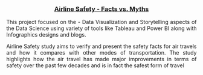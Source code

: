 <h3 align="center"> <a href="https://github.com/pchougule-ms/pchougule-ms/tree/main/Data%20Science%20Portfolio/Airline%20Safety"> Airline Safety - Facts vs. Myths </a></h3>

<p align="justify">This project focused on the - Data Visualization and Storytelling aspects of the Data Science using variety of tools like Tableau and Power BI along with Infographics designs and blogs.</p>

<p align="justify">Airline Safety study aims to verify and present the safety facts for air travels and how it compares with other modes of transportation. The study highlights how the air travel has made major improvements in terms of safety over the past few decades and is in fact the safest form of travel</p>
<br/>